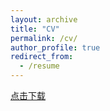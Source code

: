 ```yaml
---
layout: archive
title: "CV"
permalink: /cv/
author_profile: true
redirect_from:
  - /resume
---
```

<a href="../files/paper1.pdf" download="cv.pdf">点击下载</a>  
